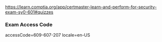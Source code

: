 
https://learn.comptia.org/app/certmaster-learn-and-perform-for-security-exam-sy0-601#quizzes

### Exam Access Code
accessCode=609-607-207 locale=en-US

